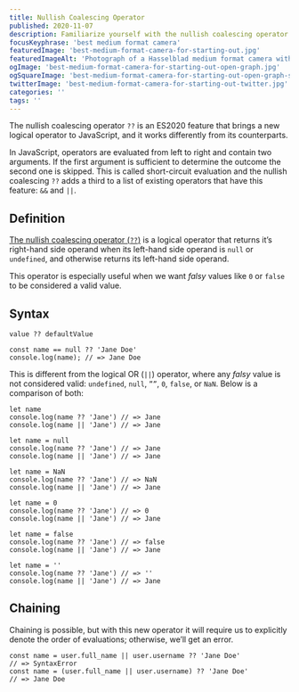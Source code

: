 ```yaml
---
title: Nullish Coalescing Operator
published: 2020-11-07
description: Familiarize yourself with the nullish coalescing operator
focusKeyphrase: 'best medium format camera'
featuredImage: 'best-medium-format-camera-for-starting-out.jpg'
featuredImageAlt: 'Photograph of a Hasselblad medium format camera with the focusing screen exposed'
ogImage: 'best-medium-format-camera-for-starting-out-open-graph.jpg'
ogSquareImage: 'best-medium-format-camera-for-starting-out-open-graph-square.jpg'
twitterImage: 'best-medium-format-camera-for-starting-out-twitter.jpg'
categories: ''
tags: ''
---
```


The nullish coalescing operator `??` is an ES2020 feature that brings a new logical operator to JavaScript, and it works differently from its counterparts.

In JavaScript, operators are evaluated from left to right and contain two arguments. If the first argument is sufficient to determine the outcome the second one is skipped. This is called short-circuit evaluation and the nullish coalescing `??` adds a third to a list of existing operators that have this feature: `&&` and `||`.

## Definition
[The nullish coalescing operator (`??`)](https://developer.mozilla.org/en-US/docs/Web/JavaScript/Reference/Operators/Nullish_coalescing_operator) is a logical operator that returns it’s right-hand side operand when its left-hand side operand is `null` or `undefined`, and otherwise returns its left-hand side operand.

This operator is especially useful when we want  _falsy_ values like `0` or `false` to be considered a valid value.

## Syntax
```
value ?? defaultValue
```
```
const name == null ?? 'Jane Doe'
console.log(name); // => Jane Doe
```

This is different from the logical OR (`||`) operator, where any _falsy_ value is not considered valid: `undefined`, `null`, `””`, `0`, `false`, or `NaN`. Below is a comparison of both:

```
let name
console.log(name ?? 'Jane') // => Jane
console.log(name || 'Jane') // => Jane

let name = null
console.log(name ?? 'Jane') // => Jane
console.log(name || 'Jane') // => Jane

let name = NaN
console.log(name ?? 'Jane') // => NaN
console.log(name || 'Jane') // => Jane

let name = 0
console.log(name ?? 'Jane') // => 0
console.log(name || 'Jane') // => Jane

let name = false
console.log(name ?? 'Jane') // => false
console.log(name || 'Jane') // => Jane

let name = ''
console.log(name ?? 'Jane') // => ''
console.log(name || 'Jane') // => Jane
```

## Chaining
Chaining is possible, but with this new operator it will require us to explicitly denote the order of evaluations; otherwise, we’ll get an error.

```
const name = user.full_name || user.username ?? 'Jane Doe' 
// => SyntaxError
const name = (user.full_name || user.username) ?? 'Jane Doe' 
// => Jane Doe
```